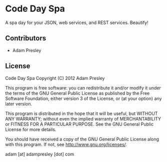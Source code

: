 Code Day Spa
============

A spa day for your JSON, web services, and REST services. Beautify!

## Contributors
* Adam Presley


## License
Code Day Spa Copyright (C) 2012 Adam Presley

This program is free software: you can redistribute it and/or modify it under the terms of the GNU General Public License as published by the Free Software Foundation, either version 3 of the License, or (at your option) any later version.

This program is distributed in the hope that it will be useful, but WITHOUT ANY WARRANTY; without even the implied warranty of MERCHANTABILITY or FITNESS FOR A PARTICULAR PURPOSE. See the GNU General Public License for more details.

You should have received a copy of the GNU General Public License along with this program. If not, see http://www.gnu.org/licenses/.

adam [at] adampresley [dot] com
